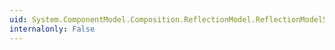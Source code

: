 ```yaml
---
uid: System.ComponentModel.Composition.ReflectionModel.ReflectionModelServices.TryMakeGenericPartDefinition(System.ComponentModel.Composition.Primitives.ComposablePartDefinition,System.Collections.Generic.IEnumerable{System.Type},System.ComponentModel.Composition.Primitives.ComposablePartDefinition@)
internalonly: False
---
```

